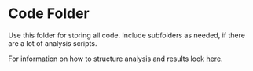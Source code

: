 # Code Folder

Use this folder for storing all code. Include subfolders as needed, if there are a lot of analysis scripts.

For information on how to structure analysis and results look [here](https://www.notion.so/motivationbehaviour/Workflow-Results-5d0ace5ebb074bcf92813e25bbf437be).